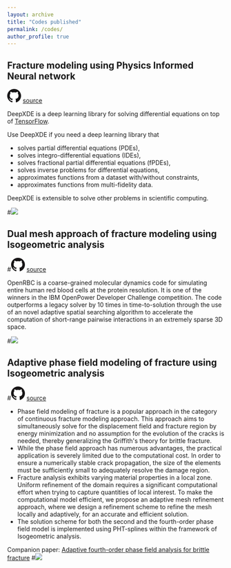 ```yaml
---
layout: archive
title: "Codes published"
permalink: /codes/
author_profile: true
---
```


## Fracture modeling using Physics Informed Neural network

![](../images/GitHub.png) [source](https://github.com/lululxvi/deepxde)

DeepXDE is a deep learning library for solving differential equations on top of [TensorFlow](https://www.tensorflow.org/).

Use DeepXDE if you need a deep learning library that

- solves partial differential equations (PDEs),
- solves integro-differential equations (IDEs),
- solves fractional partial differential equations (fPDEs),
- solves inverse problems for differential equations,
- approximates functions from a dataset with/without constraints,
- approximates functions from multi-fidelity data.

DeepXDE is extensible to solve other problems in scientific computing.

#![](../images/deepxde.png)

## Dual mesh approach of fracture modeling using Isogeometric analysis
#![](../images/GitHub.png) [source](https://github.com/yhtang/OpenRBC)

OpenRBC is a coarse-grained molecular dynamics code for simulating entire human red blood cells at the protein resolution. It is one of the winners in the IBM OpenPower Developer Challenge competition. The code outperforms a legacy solver by 10 times in time-to-solution through the use of an novel adaptive spatial searching algorithm to accelerate the computation of short-range pairwise interactions in an extremely sparse 3D space.

#![](../images/openrbc.jpg)

## Adaptive phase field modeling of fracture using Isogeometric analysis
#![](../images/GitHub.png) [source](https://github.com/yhtang/OpenRBC)

- Phase field modeling of fracture is a popular approach in the category of continuous fracture modeling approach. This approach aims to simultaneously solve for the displacement field and fracture region by energy minimization and no assumption for the evolution of the cracks is needed, thereby generalizing the Griffith's theory for brittle fracture.  
- While the phase field approach has numerous advantages, the practical application is severely limited due to the computational cost. In order to ensure a numerically stable crack propagation, the size of the elements must be sufficiently small to adequately resolve the damage region.
- Fracture analysis exhibits varying material properties in a local zone. Uniform refinement of the domain requires a significant computational effort when trying to capture quantities of local interest. To make the computational model efficient, we propose an adaptive mesh refinement approach, where we design a refinement scheme to refine the mesh locally and adaptively, for an accurate and efficient solution. 
- The solution scheme for both the second and the fourth-order phase field model is implemented using PHT-splines within the framework of Isogeometric analysis.

Companion paper: [Adaptive fourth-order phase field analysis for brittle fracture](https://www.sciencedirect.com/science/article/pii/S0045782519307005)
#![](../images/openrbc.jpg)
